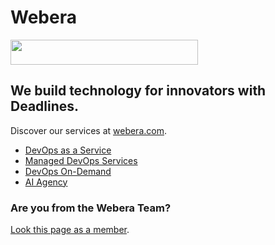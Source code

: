 # Webera

<div>
    <img src="../../raw/main/profile/github.css.svg" width="300" height="40" alt="">
</div>

## We build technology for innovators with Deadlines.

Discover our services at [webera.com](https://www.webera.com).

- [DevOps as a Service](https://www.webera.com/devops/devops-as-a-service/)
- [Managed DevOps Services](https://www.webera.com/devops/managed-devops-services/)
- [DevOps On-Demand](https://www.webera.com/devops/devops-on-demand/)
- [AI Agency](https://www.webera.com/ai/)

### Are you from the Webera Team?

[Look this page as a member](https://github.com/wearewebera?view_as=member).

